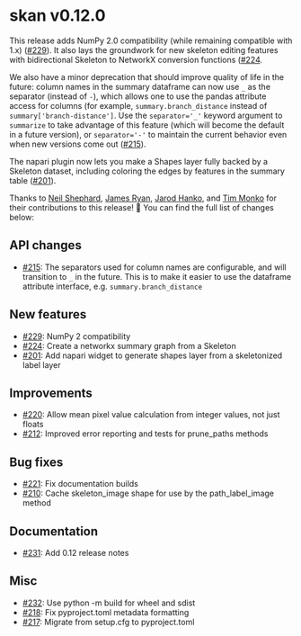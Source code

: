 # skan v0.12.0

This release adds NumPy 2.0 compatibility (while remaining compatible with 1.x)
([#229](https://github.com/jni/skan/pull/229)). It also lays the groundwork for
new skeleton editing features with bidirectional Skeleton to NetworkX
conversion functions ([#224](https://github.com/jni/skan/pull/224).

We also have a minor deprecation that should improve quality of life in the
future: column names in the summary dataframe can now use `_` as the separator
(instead of `-`), which allows one to use the pandas attribute access for
columns (for example, `summary.branch_distance` instead of
`summary['branch-distance']`. Use the `separator='_'` keyword argument to
`summarize` to take advantage of this feature (which will become the default in
a future version), or `separator='-'` to maintain the current behavior even
when new versions come out ([#215](https://github.com/jni/skan/pull/215)).

The napari plugin now lets you make a Shapes layer fully backed by a Skeleton
dataset, including coloring the edges by features in the summary table
([#201](https://github.com/jni/skan/pull/201)).

Thanks to [Neil Shephard](https://github.com/ns-rse),
[James Ryan](https://github.com/jamesyan-git),
[Jarod Hanko](https://github.com/jarodhanko-crafco), and
[Tim Monko](https://github.com/TimMonko) for their contributions to this
release! 🙏 You can find the full list of changes below:

## API changes

- [#215](https://github.com/jni/skan/pull/215): The separators used for column
  names are configurable, and will transition to `_` in the future. This is to
  make it easier to use the dataframe attribute interface, e.g.
  `summary.branch_distance`

## New features

- [#229](https://github.com/jni/skan/pull/229): NumPy 2 compatibility
- [#224](https://github.com/jni/skan/pull/224): Create a networkx summary graph
  from a Skeleton
- [#201](https://github.com/jni/skan/pull/201): Add napari widget to generate
  shapes layer from a skeletonized label layer

## Improvements

- [#220](https://github.com/jni/skan/pull/220): Allow mean pixel value
  calculation from integer values, not just floats
- [#212](https://github.com/jni/skan/pull/212): Improved error reporting and
  tests for prune_paths methods

## Bug fixes

- [#221](https://github.com/jni/skan/pull/221): Fix documentation builds
- [#210](https://github.com/jni/skan/pull/210): Cache skeleton_image shape for
  use by the path_label_image method

## Documentation

- [#231](https://github.com/jni/skan/pull/231): Add 0.12 release notes

## Misc

- [#232](https://github.com/jni/skan/pull/232): Use python -m build for wheel
  and sdist
- [#218](https://github.com/jni/skan/pull/218): Fix pyproject.toml metadata
  formatting
- [#217](https://github.com/jni/skan/pull/217): Migrate from setup.cfg to
  pyproject.toml

